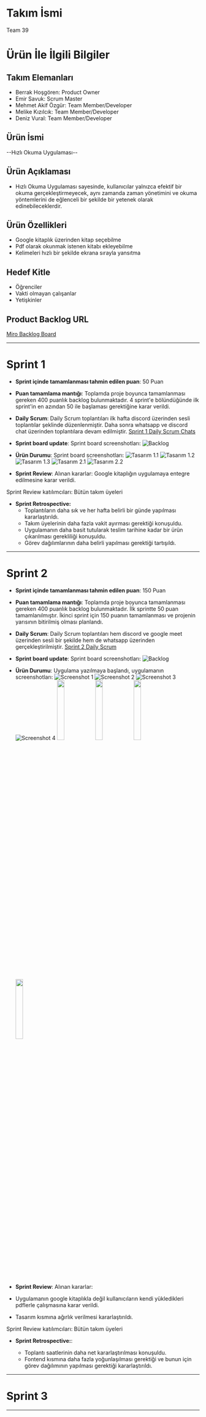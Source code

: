 # **Takım İsmi**

Team 39

# Ürün İle İlgili Bilgiler

## Takım Elemanları

- Berrak Hoşgören: Product Owner
- Emir Savuk: Scrum Master
- Mehmet Akif Özgür: Team Member/Developer
- Melike Kızılcık: Team Member/Developer
- Deniz Vural: Team Member/Developer

## Ürün İsmi

--Hızlı Okuma Uygulaması--

## Ürün Açıklaması

- Hızlı Okuma Uygulaması sayesinde, kullanıcılar yalnızca  efektif bir okuma gerçekleştirmeyecek, aynı zamanda zaman yönetimini ve okuma yöntemlerini de eğlenceli bir şekilde bir yetenek olarak edinebileceklerdir.

## Ürün Özellikleri

- Google kitaplık üzerinden kitap seçebilme
- Pdf olarak okunmak istenen kitabı ekleyebilme
- Kelimeleri hızlı bir şekilde ekrana sırayla yansıtma

## Hedef Kitle

- Öğrenciler
- Vakti olmayan çalışanlar
- Yetişkinler

## Product Backlog URL

[Miro Backlog Board](https://miro.com/app/board/uXjVO2G0QBg=/)

---

# Sprint 1


- **Sprint içinde tamamlanması tahmin edilen puan**: 50 Puan

- **Puan tamamlama mantığı**: Toplamda proje boyunca tamamlanması gereken 400 puanlık backlog bulunmaktadır. 4 sprint'e bölündüğünde ilk sprint'in en azından 50 ile başlaması gerektiğine karar verildi.

- **Daily Scrum**: Daily Scrum toplantıları ilk hafta  discord üzerinden sesli toplantılar şeklinde düzenlenmiştir. Daha sonra whatsapp ve discord chat üzerinden toplantılara devam edilmiştir. [Sprint 1 Daily Scrum Chats](https://github.com/EmirSavukV2/Team-39/blob/main/readme_assets/sprint_1/Bootcamp%20-%201.%20Hafta.docx?raw=true)

- **Sprint board update**: Sprint board screenshotları: 
![Backlog](https://github.com/EmirSavukV2/Team-39/blob/main/readme_assets/sprint_1/miro.png?raw=true) 


- **Ürün Durumu**: Sprint board screenshotları:
  ![Tasarım 1.1](https://github.com/EmirSavukV2/Team-39/blob/main/readme_assets/sprint_1/1.png?raw=true)
  ![Tasarım 1.2](https://github.com/EmirSavukV2/Team-39/blob/main/readme_assets/sprint_1/2.png?raw=true)
  ![Tasarım 1.3](https://github.com/EmirSavukV2/Team-39/blob/main/readme_assets/sprint_1/3.png?raw=true)
  ![Tasarım 2.1](https://github.com/EmirSavukV2/Team-39/blob/main/readme_assets/sprint_1/4.png?raw=true)
  ![Tasarım 2.2](https://github.com/EmirSavukV2/Team-39/blob/main/readme_assets/sprint_1/6.png?raw=true)
 
  
- **Sprint Review**: 
Alınan kararlar: Google kitaplığın uygulamaya entegre edilmesine karar verildi. 

Sprint Review katılımcıları: Bütün takım üyeleri

- **Sprint Retrospective:**
  - Toplantıların daha sık ve her hafta belirli bir günde yapılması kararlaştırıldı.
  - Takım üyelerinin daha fazla vakit ayırması gerektiği konuşuldu.
  - Uygulamanın daha basit tutularak teslim tarihine kadar bir ürün çıkarılması gerekliliği konuşuldu.
  - Görev dağılımlarının daha belirli yapılması gerektiği tartışıldı. 


---

# Sprint 2

- **Sprint içinde tamamlanması tahmin edilen puan**: 150 Puan

- **Puan tamamlama mantığı**: Toplamda proje boyunca tamamlanması gereken 400 puanlık backlog bulunmaktadır. İlk sprintte 50 puan tamamlanılmıştır. İkinci sprint için 150 puanın tamamlanması ve projenin yarısının bitirilmiş olması planlandı. 

- **Daily Scrum**: Daily Scrum toplantıları hem discord ve google meet üzerinden sesli bir şekilde hem de whatsapp üzerinden gerçekleştirilmiştir. [Sprint 2 Daily Scrum](https://github.com/EmirSavukV2/Team-39/blob/main/readme_assets/sprint_2/toplantiozeti.png?raw=true)

- **Sprint board update**: Sprint board screenshotları: 
![Backlog](https://github.com/EmirSavukV2/Team-39/blob/main/readme_assets/sprint_2/miro2.png?raw=true) 


- **Ürün Durumu**: Uygulama yazılmaya başlandı, uygulamanın screenshotları:
  ![Screenshot 1](https://github.com/EmirSavukV2/Team-39/blob/main/readme_assets/sprint_2/Feature%20Tests.jpg?raw=true)
  ![Screenshot 2](https://github.com/EmirSavukV2/Team-39/blob/main/readme_assets/sprint_2/Pick%20Files.jpg?raw=true)
  ![Screenshot 3](https://github.com/EmirSavukV2/Team-39/blob/main/readme_assets/sprint_2/ReadScreen.jpg?raw=true)
  ![Screenshot 4](https://github.com/EmirSavukV2/Team-39/blob/main/readme_assets/sprint_2/ReadScreenPaused.jpg?raw=true)
  <img src="https://github.com/EmirSavukV2/Team-39/blob/main/readme_assets/sprint_2/Feature%20Tests.jpg" width="20%">
  <img src="https://github.com/EmirSavukV2/Team-39/blob/main/readme_assets/sprint_2/Feature%20Tests.jpg" width="20%">
  <img src="https://github.com/EmirSavukV2/Team-39/blob/main/readme_assets/sprint_2/Feature%20Tests.jpg" width="20%">
  <img src="https://github.com/EmirSavukV2/Team-39/blob/main/readme_assets/sprint_2/Feature%20Tests.jpg" width="20%">
  
- **Sprint Review**: 
Alınan kararlar: 
- Uygulamanın google kitaplıkla değil kullanıcıların kendi yükledikleri pdflerle çalışmasına karar verildi.
- Tasarım kısmına ağırlık verilmesi kararlaştırıldı. 


Sprint Review katılımcıları: Bütün takım üyeleri

- **Sprint Retrospective:**:
  
  - Toplantı saatlerinin daha net kararlaştırılması konuşuldu.
  - Fontend kısmına daha fazla yoğunlaşılması gerektiği ve bunun için görev dağılımının yapılması gerektiği kararlaştırıldı. 

---

# Sprint 3

---
